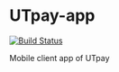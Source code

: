 # UTpay-app

[![Build Status](https://travis-ci.org/UTpay/utpay-app.svg?branch=master)](https://travis-ci.org/UTpay/utpay-app)

Mobile client app of UTpay
